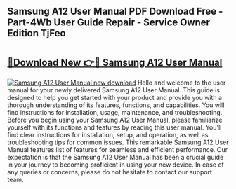 ## Samsung A12 User Manual PDF Download Free - Part-4Wb User Guide Repair - Service Owner Edition TjFeo

# <h2><a href="http://cf19842.oget.top/?id=Samsung+A12+User+Manual">🔗Download New 👉🔴 Samsung A12 User Manual</a></h2>

[![Samsung A12 User Manual new download](https://i.imgur.com/5g1atiW.png)](http://cf19842.oget.top/?id=Samsung+A12+User+Manual)
Hello and welcome to the user manual for your newly delivered Samsung A12 User Manual. This guide is designed to help you get started with your product and provide you with a thorough understanding of its features, functions, and capabilities. You will find instructions for installation, usage, maintenance, and troubleshooting. Before you begin using your Samsung A12 User Manual, please familiarize yourself with its functions and features by reading this user manual. You'll find clear instructions for installation, setup, and operation, as well as troubleshooting tips for common issues. This remarkable Samsung A12 User Manual features list of features for seamless and efficient performance. Our expectation is that the Samsung A12 User Manual has been a crucial guide in your journey to becoming proficient in using your new device. In case of any queries or concerns, please do not hesitate to contact our support team.
